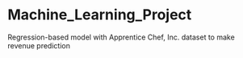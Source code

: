 # Machine_Learning_Project
Regression-based model with Apprentice Chef, Inc. dataset to make revenue prediction 
